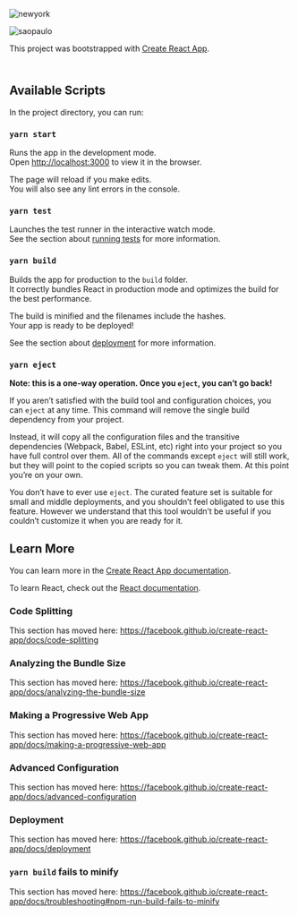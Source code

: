 ![newyork](https://user-images.githubusercontent.com/46961424/74393523-26174780-4de9-11ea-8130-00e89385a29c.png)

![saopaulo](https://user-images.githubusercontent.com/46961424/74393665-79899580-4de9-11ea-9179-b0293e7537e6.png)


<p>This project was bootstrapped with&nbsp;<a href="https://github.com/facebook/create-react-app">Create React App</a>.</p>
<h2><a id="user-content-available-scripts" class="anchor" href="https://github.com/TylerPottsDev/weather-react#available-scripts" aria-hidden="true"></a><br />Available Scripts</h2>
<p>In the project directory, you can run:</p>
<h3><a id="user-content-yarn-start" class="anchor" href="https://github.com/TylerPottsDev/weather-react#yarn-start" aria-hidden="true"></a><code>yarn start</code></h3>
<p>Runs the app in the development mode.<br />Open&nbsp;<a href="http://localhost:3000/" rel="nofollow">http://localhost:3000</a>&nbsp;to view it in the browser.</p>
<p>The page will reload if you make edits.<br />You will also see any lint errors in the console.</p>
<h3><a id="user-content-yarn-test" class="anchor" href="https://github.com/TylerPottsDev/weather-react#yarn-test" aria-hidden="true"></a><code>yarn test</code></h3>
<p>Launches the test runner in the interactive watch mode.<br />See the section about&nbsp;<a href="https://facebook.github.io/create-react-app/docs/running-tests" rel="nofollow">running tests</a>&nbsp;for more information.</p>
<h3><a id="user-content-yarn-build" class="anchor" href="https://github.com/TylerPottsDev/weather-react#yarn-build" aria-hidden="true"></a><code>yarn build</code></h3>
<p>Builds the app for production to the&nbsp;<code>build</code>&nbsp;folder.<br />It correctly bundles React in production mode and optimizes the build for the best performance.</p>
<p>The build is minified and the filenames include the hashes.<br />Your app is ready to be deployed!</p>
<p>See the section about&nbsp;<a href="https://facebook.github.io/create-react-app/docs/deployment" rel="nofollow">deployment</a>&nbsp;for more information.</p>
<h3><a id="user-content-yarn-eject" class="anchor" href="https://github.com/TylerPottsDev/weather-react#yarn-eject" aria-hidden="true"></a><code>yarn eject</code></h3>
<p><strong>Note: this is a one-way operation. Once you&nbsp;<code>eject</code>, you can&rsquo;t go back!</strong></p>
<p>If you aren&rsquo;t satisfied with the build tool and configuration choices, you can&nbsp;<code>eject</code>&nbsp;at any time. This command will remove the single build dependency from your project.</p>
<p>Instead, it will copy all the configuration files and the transitive dependencies (Webpack, Babel, ESLint, etc) right into your project so you have full control over them. All of the commands except&nbsp;<code>eject</code>&nbsp;will still work, but they will point to the copied scripts so you can tweak them. At this point you&rsquo;re on your own.</p>
<p>You don&rsquo;t have to ever use&nbsp;<code>eject</code>. The curated feature set is suitable for small and middle deployments, and you shouldn&rsquo;t feel obligated to use this feature. However we understand that this tool wouldn&rsquo;t be useful if you couldn&rsquo;t customize it when you are ready for it.</p>
<h2><a id="user-content-learn-more" class="anchor" href="https://github.com/TylerPottsDev/weather-react#learn-more" aria-hidden="true"></a>Learn More</h2>
<p>You can learn more in the&nbsp;<a href="https://facebook.github.io/create-react-app/docs/getting-started" rel="nofollow">Create React App documentation</a>.</p>
<p>To learn React, check out the&nbsp;<a href="https://reactjs.org/" rel="nofollow">React documentation</a>.</p>
<h3><a id="user-content-code-splitting" class="anchor" href="https://github.com/TylerPottsDev/weather-react#code-splitting" aria-hidden="true"></a>Code Splitting</h3>
<p>This section has moved here:&nbsp;<a href="https://facebook.github.io/create-react-app/docs/code-splitting" rel="nofollow">https://facebook.github.io/create-react-app/docs/code-splitting</a></p>
<h3><a id="user-content-analyzing-the-bundle-size" class="anchor" href="https://github.com/TylerPottsDev/weather-react#analyzing-the-bundle-size" aria-hidden="true"></a>Analyzing the Bundle Size</h3>
<p>This section has moved here:&nbsp;<a href="https://facebook.github.io/create-react-app/docs/analyzing-the-bundle-size" rel="nofollow">https://facebook.github.io/create-react-app/docs/analyzing-the-bundle-size</a></p>
<h3><a id="user-content-making-a-progressive-web-app" class="anchor" href="https://github.com/TylerPottsDev/weather-react#making-a-progressive-web-app" aria-hidden="true"></a>Making a Progressive Web App</h3>
<p>This section has moved here:&nbsp;<a href="https://facebook.github.io/create-react-app/docs/making-a-progressive-web-app" rel="nofollow">https://facebook.github.io/create-react-app/docs/making-a-progressive-web-app</a></p>
<h3><a id="user-content-advanced-configuration" class="anchor" href="https://github.com/TylerPottsDev/weather-react#advanced-configuration" aria-hidden="true"></a>Advanced Configuration</h3>
<p>This section has moved here:&nbsp;<a href="https://facebook.github.io/create-react-app/docs/advanced-configuration" rel="nofollow">https://facebook.github.io/create-react-app/docs/advanced-configuration</a></p>
<h3><a id="user-content-deployment" class="anchor" href="https://github.com/TylerPottsDev/weather-react#deployment" aria-hidden="true"></a>Deployment</h3>
<p>This section has moved here:&nbsp;<a href="https://facebook.github.io/create-react-app/docs/deployment" rel="nofollow">https://facebook.github.io/create-react-app/docs/deployment</a></p>
<h3><a id="user-content-yarn-build-fails-to-minify" class="anchor" href="https://github.com/TylerPottsDev/weather-react#yarn-build-fails-to-minify" aria-hidden="true"></a><code>yarn build</code>&nbsp;fails to minify</h3>
<p>This section has moved here:&nbsp;<a href="https://facebook.github.io/create-react-app/docs/troubleshooting#npm-run-build-fails-to-minify" rel="nofollow">https://facebook.github.io/create-react-app/docs/troubleshooting#npm-run-build-fails-to-minify</a></p>

